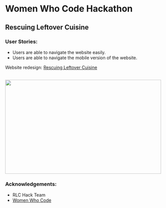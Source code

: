 # Women Who Code Hackathon
## Rescuing Leftover Cuisine

### User Stories: 
- Users are able to navigate the website easily.
- Users are able to navigate the mobile version of the website.

Website redesign: <a href="http://rlc-wwcode.herokuapp.com/">Rescuing Leftover Cuisine</a>

<br> 
<img src="http://i1369.photobucket.com/albums/ag238/sugarcoder/Site_zpskgt5lcfy.jpg" height="300" width="500">


### Acknowledgements: 
- RLC Hack Team
- <a href="https://www.womenwhocode.com/">Women Who Code</a>

